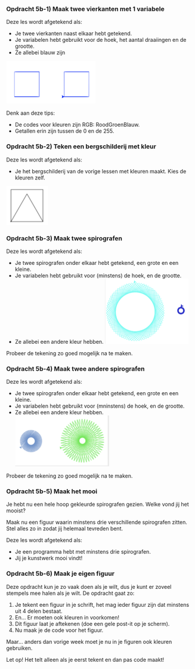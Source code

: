 ### Opdracht 5b-1) Maak twee vierkanten met 1 variabele

Deze les wordt afgetekend als:

- Je twee vierkanten naast elkaar hebt getekend.
- Je variabelen hebt gebruikt voor de hoek, het aantal draaiingen en de grootte.
- Ze allebei blauw zijn

![image-20190406144918466](../../img/image-20190406144918466.png)

Denk aan deze tips:

- De codes voor kleuren zijn RGB: RoodGroenBlauw.
- Getallen erin zijn tussen de 0 en de 255.

### Opdracht 5b-2) Teken een bergschilderij met kleur

Deze les wordt afgetekend als:

- Je het bergschilderij van de vorige lessen met kleuren maakt. Kies de kleuren zelf.

![image-20190406145634717](../../img/image-20190406145634717.png)

### Opdracht 5b-3) Maak twee spirografen

Deze les wordt afgetekend als:

- Je twee spirografen onder elkaar hebt getekend, een grote en een kleine.
- Je variabelen hebt gebruikt voor (minstens) de hoek, en de grootte.
- Ze allebei een andere kleur hebben.
  ![image-20190406150038398](../../img/image-20190406150038398.png)

Probeer de tekening zo goed mogelijk na te maken.

### Opdracht 5b-4) Maak twee andere spirografen

Deze les wordt afgetekend als:

- Je twee spirografen onder elkaar hebt getekend, een grote en een kleine.
- Je variabelen hebt gebruikt voor (mninstens) de hoek, en de grootte.
- Ze allebei een andere kleur hebben.
  ![image-20190406150007097](../../img/image-20190406150007097.png)

Probeer de tekening zo goed mogelijk na te maken.

### Opdracht 5b-5) Maak het mooi

Je hebt nu een hele hoop gekleurde spirografen gezien. Welke vond jij het mooist? 

Maak nu een figuur waarin minstens drie verschillende spirografen zitten. Stel alles zo in zodat jij helemaal tevreden bent. 

Deze les wordt afgetekend als:

- Je een programma hebt met minstens drie spirografen.
- Jij je kunstwerk mooi vindt!

### Opdracht 5b-6) Maak je eigen figuur

Deze opdracht kun je zo vaak doen als je wilt, dus je kunt er zoveel stempels mee halen als je wilt. 
De opdracht gaat zo:

1. Je tekent een figuur in je schrift, het mag ieder figuur zijn dat minstens uit 4 delen bestaat.
2. En… Er moeten ook kleuren in voorkomen!
3. Dit figuur laat je aftekenen (doe een gele post-it op je scherm).
4. Nu maak je de code voor het figuur.

Maar… anders dan vorige week moet je nu in je figuren ook kleuren gebruiken.

Let op! Het telt alleen als je eerst tekent en dan pas code maakt!